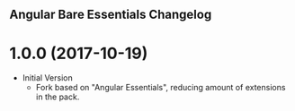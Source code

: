## Angular Bare Essentials Changelog

<a name="1.0.0"></a>
# 1.0.0 (2017-10-19)

* Initial Version
  * Fork based on "Angular Essentials", reducing amount of extensions in the pack.
